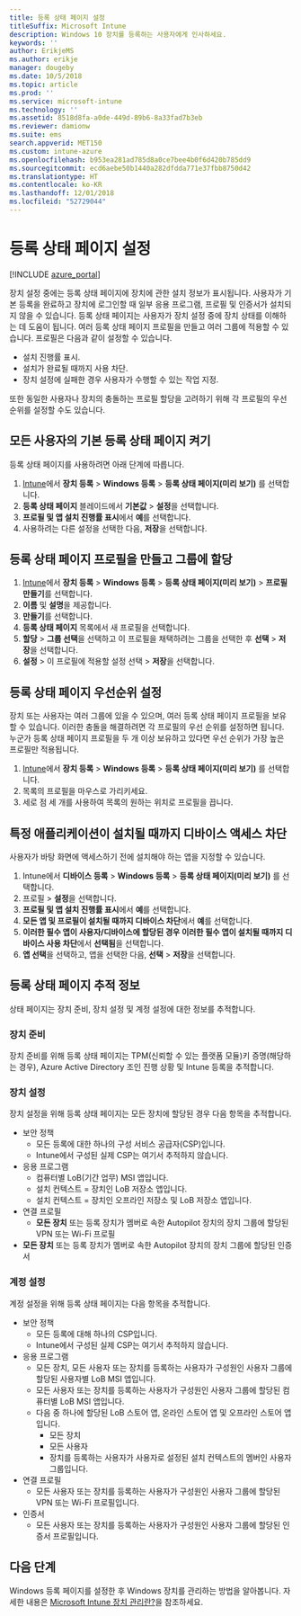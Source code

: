 ```yaml
---
title: 등록 상태 페이지 설정
titleSuffix: Microsoft Intune
description: Windows 10 장치를 등록하는 사용자에게 인사하세요.
keywords: ''
author: ErikjeMS
ms.author: erikje
manager: dougeby
ms.date: 10/5/2018
ms.topic: article
ms.prod: ''
ms.service: microsoft-intune
ms.technology: ''
ms.assetid: 8518d8fa-a0de-449d-89b6-8a33fad7b3eb
ms.reviewer: damionw
ms.suite: ems
search.appverid: MET150
ms.custom: intune-azure
ms.openlocfilehash: b953ea281ad785d8a0ce7bee4b0f6d420b785dd9
ms.sourcegitcommit: ecd6aebe50b1440a282dfdda771e37fbb8750d42
ms.translationtype: HT
ms.contentlocale: ko-KR
ms.lasthandoff: 12/01/2018
ms.locfileid: "52729044"
---
```

# <a name="set-up-an-enrollment-status-page"></a>등록 상태 페이지 설정
 
[!INCLUDE [azure_portal](./includes/azure_portal.md)]
 
장치 설정 중에는 등록 상태 페이지에 장치에 관한 설치 정보가 표시됩니다. 사용자가 기본 등록을 완료하고 장치에 로그인할 때 일부 응용 프로그램, 프로필 및 인증서가 설치되지 않을 수 있습니다. 등록 상태 페이지는 사용자가 장치 설정 중에 장치 상태를 이해하는 데 도움이 됩니다. 여러 등록 상태 페이지 프로필을 만들고 여러 그룹에 적용할 수 있습니다. 프로필은 다음과 같이 설정할 수 있습니다.
- 설치 진행률 표시.
- 설치가 완료될 때까지 사용 차단.
- 장치 설정에 실패한 경우 사용자가 수행할 수 있는 작업 지정.

또한 동일한 사용자나 장치의 충돌하는 프로필 할당을 고려하기 위해 각 프로필의 우선순위를 설정할 수도 있습니다.

 
## <a name="turn-on-default-enrollment-status-page-for-all-users"></a>모든 사용자의 기본 등록 상태 페이지 켜기

등록 상태 페이지를 사용하려면 아래 단계에 따릅니다.
 
1. [Intune](https://aka.ms/intuneportal)에서 **장치 등록** > **Windows 등록** > **등록 상태 페이지(미리 보기)** 를 선택합니다.
2. **등록 상태 페이지** 블레이드에서 **기본값** > **설정**을 선택합니다.
3. **프로필 및 앱 설치 진행률 표시**에서 **예**를 선택합니다.
4. 사용하려는 다른 설정을 선택한 다음, **저장**을 선택합니다.

## <a name="create-enrollment-status-page-profile-and-assign-to-a-group"></a>등록 상태 페이지 프로필을 만들고 그룹에 할당

1. [Intune](https://aka.ms/intuneportal)에서 **장치 등록** > **Windows 등록** > **등록 상태 페이지(미리 보기)** > **프로필 만들기**를 선택합니다.
2. **이름** 및 **설명**을 제공합니다.
3. **만들기**를 선택합니다.
4. **등록 상태 페이지** 목록에서 새 프로필을 선택합니다.
5. **할당** > **그룹 선택**을 선택하고 이 프로필을 채택하려는 그룹을 선택한 후 **선택** > **저장**을 선택합니다.
6. **설정** > 이 프로필에 적용할 설정 선택 > **저장**을 선택합니다.

## <a name="set-the-enrollment-status-page-priority"></a>등록 상태 페이지 우선순위 설정

장치 또는 사용자는 여러 그룹에 있을 수 있으며, 여러 등록 상태 페이지 프로필을 보유할 수 있습니다. 이러한 충돌을 해결하려면 각 프로필의 우선 순위를 설정하면 됩니다. 누군가 등록 상태 페이지 프로필을 두 개 이상 보유하고 있다면 우선 순위가 가장 높은 프로필만 적용됩니다.

1. [Intune](https://aka.ms/intuneportal)에서 **장치 등록** > **Windows 등록** > **등록 상태 페이지(미리 보기)** 를 선택합니다.
2. 목록의 프로필을 마우스로 가리키세요.
3. 세로 점 세 개를 사용하여 목록의 원하는 위치로 프로필을 끕니다.

## <a name="block-access-to-a-device-until-a-specific-application-is-installed"></a>특정 애플리케이션이 설치될 때까지 디바이스 액세스 차단

사용자가 바탕 화면에 액세스하기 전에 설치해야 하는 앱을 지정할 수 있습니다.

1. Intune에서 **디바이스 등록** > **Windows 등록** > **등록 상태 페이지(미리 보기)** 를 선택합니다.
2. 프로필 > **설정**을 선택합니다.
3. **프로필 및 앱 설치 진행률 표시**에서 **예**를 선택합니다.
4. **모든 앱 및 프로필이 설치될 때까지 디바이스 차단**에서 **예**를 선택합니다.
5. **이러한 필수 앱이 사용자/디바이스에 할당된 경우 이러한 필수 앱이 설치될 때까지 디바이스 사용 차단**에서 **선택됨**을 선택합니다.
 6. **앱 선택**을 선택하고, 앱을 선택한 다음, **선택** > **저장**을 선택합니다.

## <a name="enrollment-status-page-tracking-information"></a>등록 상태 페이지 추적 정보

상태 페이지는 장치 준비, 장치 설정 및 계정 설정에 대한 정보를 추적합니다.

### <a name="device-preparation"></a>장치 준비

장치 준비를 위해 등록 상태 페이지는 TPM(신뢰할 수 있는 플랫폼 모듈)키 증명(해당하는 경우), Azure Active Directory 조인 진행 상황 및 Intune 등록을 추적합니다.

### <a name="device-setup"></a>장치 설정

장치 설정을 위해 등록 상태 페이지는 모든 장치에 할당된 경우 다음 항목을 추적합니다.
- 보안 정책
    - 모든 등록에 대한 하나의 구성 서비스 공급자(CSP)입니다.
    - Intune에서 구성된 실제 CSP는 여기서 추적하지 않습니다.
- 응용 프로그램
    - 컴퓨터별 LoB(기간 업무) MSI 앱입니다.
    - 설치 컨텍스트 = 장치인 LoB 저장소 앱입니다.
    - 설치 컨텍스트 = 장치인 오프라인 저장소 및 LoB 저장소 앱입니다.
- 연결 프로필
    - **모든 장치** 또는 등록 장치가 멤버로 속한 Autopilot 장치의 장치 그룹에 할당된 VPN 또는 Wi-Fi 프로필
- **모든 장치** 또는 등록 장치가 멤버로 속한 Autopilot 장치의 장치 그룹에 할당된 인증서

### <a name="account-setup"></a>계정 설정
계정 설정을 위해 등록 상태 페이지는 다음 항목을 추적합니다.
- 보안 정책
    - 모든 등록에 대해 하나의 CSP입니다.
    - Intune에서 구성된 실제 CSP는 여기서 추적하지 않습니다.
- 응용 프로그램
    - 모든 장치, 모든 사용자 또는 장치를 등록하는 사용자가 구성원인 사용자 그룹에 할당된 사용자별 LoB MSI 앱입니다.
    - 모든 사용자 또는 장치를 등록하는 사용자가 구성원인 사용자 그룹에 할당된 컴퓨터별 LoB MSI 앱입니다.
    - 다음 중 하나에 할당된 LoB 스토어 앱, 온라인 스토어 앱 및 오프라인 스토어 앱입니다.
        - 모든 장치
        - 모든 사용자
        - 장치를 등록하는 사용자가 사용자로 설정된 설치 컨텍스트의 멤버인 사용자 그룹입니다.
- 연결 프로필
    - 모든 사용자 또는 장치를 등록하는 사용자가 구성원인 사용자 그룹에 할당된 VPN 또는 Wi-Fi 프로필입니다.
- 인증서
    - 모든 사용자 또는 장치를 등록하는 사용자가 구성원인 사용자 그룹에 할당된 인증서 프로필입니다.

## <a name="next-steps"></a>다음 단계
Windows 등록 페이지를 설정한 후 Windows 장치를 관리하는 방법을 알아봅니다. 자세한 내용은 [Microsoft Intune 장치 관리란?](https://docs.microsoft.com/intune/device-management)을 참조하세요.
